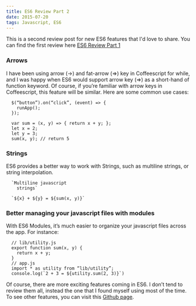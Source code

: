 ```yaml
---
title: ES6 Review Part 2
date: 2015-07-20
tags: Javascript, ES6
---
```



This is a second review post for new ES6 features that I'd love to share. You
can find the first review here [ES6 Review Part 1](/blog/es6-review-part-1/)

### Arrows
I have been using arrow (->) and fat-arrow (=>) key in Coffeescript for while, and I was happy when ES6 would support arrow key (=>) as a short-hand of function keyword. Of course, if you’re familiar with arrow keys in Coffeescript, this feature will be similar. Here are some common use cases:

      $(“button”).on(“click”, (event) => {
        runApp();
      });

      var sum = (x, y) => { return x + y; };
      let x = 2;
      let y = 3;
      sum(x, y); // return 5


### Strings
ES6 provides a better way to work with Strings, such as multiline strings, or string interpolation.

      `Multiline javascript
        strings`

      `${x} + ${y} = ${sum(x, y)}`


### Better managing your javascript files with modules
With ES6 Modules, it’s much easier to organize your javascript files across the app. For instance:

      // lib/utility.js
      export function sum(x, y) {
        return x + y;
      }
      // app.js
      import * as utility from “lib/utility”;
      console.log(`2 + 3 = ${utility.sum(2, 3)}`)

Of course, there are more exciting features coming in ES6. I don’t tend to review them all, instead the one that I found myself using most of the time. To see other features, you can visit this [Github page](https://github.com/lukehoban/es6features#template-strings).
